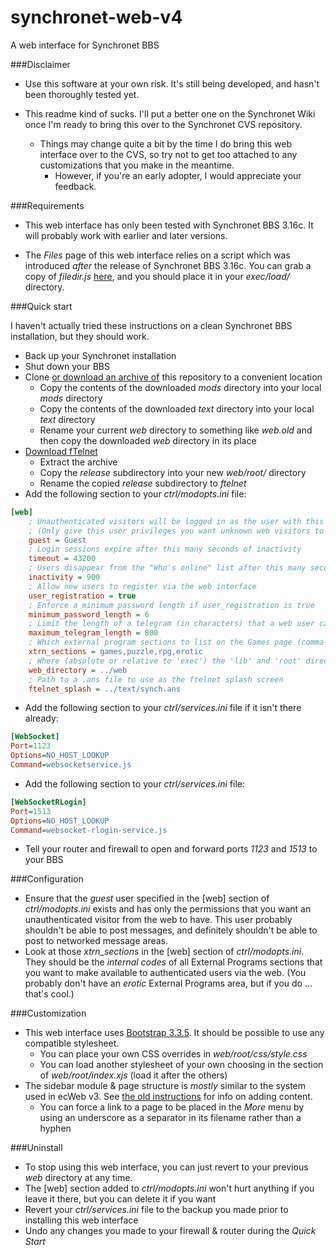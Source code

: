 # synchronet-web-v4
A web interface for Synchronet BBS

###Disclaimer

- Use this software at your own risk.  It's still being developed, and hasn't been thoroughly tested yet.

- This readme kind of sucks.  I'll put a better one on the Synchronet Wiki once I'm ready to bring this over to the Synchronet CVS repository.
	- Things may change quite a bit by the time I do bring this web interface over to the CVS, so try not to get too attached to any customizations that you make in the meantime.
		- However, if you're an early adopter, I would appreciate your feedback.

###Requirements

- This web interface has only been tested with Synchronet BBS 3.16c.  It will probably work with earlier and later versions.

- The *Files* page of this web interface relies on a script which was introduced *after* the release of Synchronet BBS 3.16c.  You can grab a copy of *filedir.js* [here](http://cvs.synchro.net/cgi-bin/viewcvs.cgi/*checkout*/exec/load/filedir.js?revision=1.2), and you should place it in your *exec/load/* directory.

###Quick start

I haven't actually tried these instructions on a clean Synchronet BBS installation, but they should work.

- Back up your Synchronet installation
- Shut down your BBS
- Clone [or download an archive of](https://github.com/echicken/synchronet-web-v4/archive/master.zip) this repository to a convenient location
	- Copy the contents of the downloaded *mods* directory into your local *mods* directory
	- Copy the contents of the downloaded *text* directory into your local *text* directory
	- Rename your current *web* directory to something like *web.old* and then copy the downloaded *web* directory in its place
- [Download fTelnet](https://github.com/rickparrish/fTelnet/archive/master.zip)
	- Extract the archive
	- Copy the *release* subdirectory into your new *web/root/* directory
	- Rename the copied *release* subdirectory to *ftelnet*
- Add the following section to your *ctrl/modopts.ini* file:
```ini
[web]
	; Unauthenticated visitors will be logged in as the user with this alias
	; (Only give this user privileges you want unknown web visitors to have)
	guest = Guest
	; Login sessions expire after this many seconds of inactivity
	timeout = 43200
	; Users disappear from the "Who's online" list after this many seconds
	inactivity = 900
	; Allow new users to register via the web interface
	user_registration = true
	; Enforce a minimum password length if user_registration is true
	minimum_password_length = 6
	; Limit the length of a telegram (in characters) that a web user can send
	maximum_telegram_length = 800
	; Which external program sections to list on the Games page (comma-separated)
	xtrn_sections = games,puzzle,rpg,erotic
	; Where (absolute or relative to 'exec') the 'lib' and 'root' directories live
	web_directory = ../web
	; Path to a .ans file to use as the ftelnet splash screen
	ftelnet_splash = ../text/synch.ans
```
- Add the following section to your *ctrl/services.ini* file if it isn't there already:
```ini
[WebSocket]
Port=1123
Options=NO_HOST_LOOKUP
Command=websocketservice.js
```
- Add the following section to your *ctrl/services.ini* file:
```ini
[WebSocketRLogin]
Port=1513
Options=NO_HOST_LOOKUP
Command=websocket-rlogin-service.js
```
- Tell your router and firewall to open and forward ports *1123* and *1513* to your BBS

###Configuration

- Ensure that the *guest* user specified in the [web] section of *ctrl/modopts.ini* exists and has only the permissions that you want an unauthenticated visitor from the web to have.  This user probably shouldn't be able to post messages, and definitely shouldn't be able to post to networked message areas.
- Look at those *xtrn_sections* in the [web] section of *ctrl/modopts.ini*.  They should be the *internal codes* of all External Programs sections that you want to make available to authenticated users via the web.  (You probably don't have an *erotic* External Programs area, but if you do ... that's cool.)

###Customization

- This web interface uses [Bootstrap 3.3.5](http://getbootstrap.com/).  It should be possible to use any compatible stylesheet.
	- You can place your own CSS overrides in *web/root/css/style.css*
	- You can load another stylesheet of your own choosing in the <head> section of *web/root/index.xjs* (load it after the others)
- The sidebar module & page structure is *mostly* similar to the system used in ecWeb v3.  See [the old instructions](http://wiki.synchro.net/howto:ecweb#the_sidebar) for info on adding content.
	- You can force a link to a page to be placed in the *More* menu by using an underscore as a separator in its filename rather than a hyphen

###Uninstall

- To stop using this web interface, you can just revert to your previous *web* directory at any time.
- The [web] section added to *ctrl/modopts.ini* won't hurt anything if you leave it there, but you can delete it if you want
- Revert your *ctrl/services.ini* file to the backup you made prior to installing this web interface
- Undo any changes you made to your firewall & router during the *Quick Start*